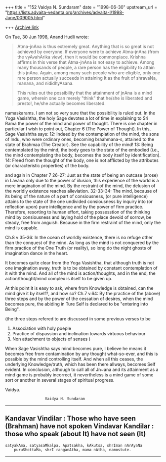 +++
title = "152 Vaidya N. Sundaram"
date = "1998-06-30"
upstream_url = "https://lists.advaita-vedanta.org/archives/advaita-l/1998-June/009005.html"

+++
[Archive link](https://lists.advaita-vedanta.org/archives/advaita-l/1998-June/009005.html)

On Tue, 30 Jun 1998, Anand Hudli wrote:
>  Atma-jnAna is thus extremely great. Anything that is so great is not
>  achieved by everyone. If everyone were to achieve Atma-jnAna (from
>  the vyAvahArika view), then it would be commonplace. Krishna affirms
>  in this verse that Atma-jnAna is not easy to achieve. Among many
>  thousands of people, a rare person has the eligibility to attain
>  this jnAna. Again, among many such people who are eligible, only one
>  rare person actually succeeds in attaining It as the fruit of
>  shravaNa, manana, and nididhyAsana.
>
>  This rules out the possibility that the attainment of jnAna is a
>  mind game, wherein one can merely "think" that he/she is liberated
>  and presto!, he/she actually becomes liberated.

namaskarams.
 I am not so very sure that the possibility is ruled out. In the Yoga
Vasishtha, the holy Sage devotes a lot of time in explaining to Sri Rama
the power of the mind and power of thought. There is one chapter in
particular I wish to point out, Chapter 6 (The Power of Thought). In
this, Sage Vasishtha says:
12: Indeed by the contemplation of the mind, the sons of Indu, who
were ordinary ones, becoming braahmana-s, attained to the state of
Brahmaa (The Creator). See the capability of the mind!
13: Being contemplated by the mind, the body goes to the state of the
embodied (i.e., the mind contemplating the body, becomes the body itself
by identification).
14: Freed from the thought of the body, one is not afflicted by the
attributes (or characteristic properties) of the body.

 and again in Chapter 7
26-27:
 Just as the state of being an outcase (arose) in Lavana only due to the
power of iilusion, this experience of the world is a mere imagination of
the mind. By the restraint of the mind, the delusion of the worldly
existence reaches alleviation.
32-33-34:
 The mind, because of its being of the nature of a part of consiousness,
(or pure intelligence) attains to the state of the one undivided
consiousness by inquiry into (or reflection upon) pure intelligence and by
the power of firm practice. Therefore, resorting to human effort, taking
possesstion of the thinking mind by consiousness and laying hold of the
place devoid of sorrow, be steady, free from anguish. Because in the firm
restraint of the mind, only the mind is capable.

Ch.8 v 35-36:
 In the ocean of worldly existence, there is no refuge other than the
conquest of the mind. As long as the mind is not conquered by the firm
practice of the One Truth (or reality), so long do the night ghosts of
imagination dance in the heart.

 It becomes quite clear from the Yoga Vasishtha, that although truth is
not one imagination away, truth is to be obtained by constant
contemplation of it with the mind. And all of the mind is action/thoughts,
and in the end, the action/thought/mind complex is itself to be given up.

 At this point it is easy to ask, where from Knowledge is obtained, can
the mind give it by itself?, and how so?
 Ch.7 v.64:
 By the practice of the (above) three steps and by the power of the
cessation of desires, when the mind becomes pure, the abiding in Ture
Self is declared to be "entering into Being".

(the three steps refered to are discussed in some previous verses to be
1) Association with holy poeple
2) Practice of dispassion and inclination towards virtuous behaviour
3) Non attachment to objects of senses )

 When Sage Vasishtha says mind becomes pure, I believe he means it becomes
free from contamination by any thought what-so-ever, and this is possible
by the mind controlling itself. And when all this ceases, the underlying
Knowledge/truth, which has been there allways, becomes Self evident.
 In conclusion, although to call all of Jn~ana and its attainment as a
mind game is probably incorrect, it nevertheless is a mind game of some
sort or another in several stages of spiritual progress.


Vaidya.

                      Vaidya N. Sundaram
------------------------------------------------------------------------
 Kandavar Vindilar      : Those who have seen (Brahman) have not spoken
  Vindavar Kandilar     :   those who speak (about It) have not seen (It)
------------------------------------------------------------------------
    satyakAma, satyasaMkalpa, Apatsakha, kAkutsa, shrIman nArAyaNa
        puruShottaMa, shrI ranganAtha, mama nAtha, namostute.
------------------------------------------------------------------------

